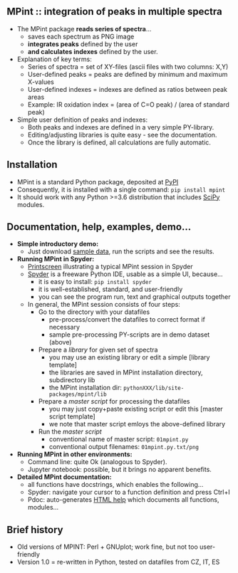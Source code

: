 MPint :: integration of peaks in multiple spectra
-------------------------------------------------

* The MPint package **reads series of spectra**...
	* saves each spectrum as PNG image
	* **integrates peaks** defined by the user
	* **and calculates indexes** defined by the user.
* Explanation of key terms:
	* Series of spectra = set of XY-files (ascii files with two columns: X,Y)
	* User-defined peaks = peaks are defined by minimum and maximum X-values
	* User-defined indexes = indexes are defined as ratios between peak areas
	* Example: IR oxidation index = (area of C=O peak) / (area of standard peak)
* Simple user definition of peaks and indexes:
	* Both peaks and indexes are defined in a very simple PY-library.
    * Editing/adjusting libraries is quite easy - see the documentation.
	* Once the library is defined, all calculations are fully automatic.

Installation
------------

* MPint is a standard Python package, deposited at
  [PyPI](http://pypi.org/projects/mpint)
* Consequently, it is installed with a single command: `pip install mpint`
* It should work with any Python >=3.6 distribution that includes
  [SciPy](https://www.scipy.org/) modules.

Documentation, help, examples, demo...
--------------------------------------

* **Simple introductory demo:**
	* Just download [sample data](./demo), run the scripts and see the results.
* **Running MPint in Spyder:**
	* [Printscreen](./images/mpint-in-spyder.png)
	  illustrating a typical MPint session in Spyder
	* [Spyder](https://www.spyder-ide.org/)
	  is a freeware Python IDE, usable as a simple UI, because...
		* it is easy to install: `pip install spyder`
		* it is well-established, standard, and user-friendly
		* you can see the program run, text and graphical outputs together
	* In general, the MPint session consists of four steps:
		* Go to the directory with your datafiles
			* pre-process/convert the datafiles to correct format if necessary
			* sample pre-processing PY-scripts are in demo dataset (above)
		* Prepare a *library* for given set of spectra
			* you may use an existing library or edit a simple
			  [library template]
			* the libraries are saved in MPint installation directory,
			  subdirectory lib
			* the MPint installation dir:
			  `pythonXXX/lib/site-packages/mpint/lib`
		* Prepare a *master script* for processing the datafiles <br>
			* you may just copy+paste existing script or edit this
			  [master script template]
			* we note that master script emloys the above-defined library
		* Run the *master script*
			* conventional name of master script: `01mpint.py`
			* conventional output filenames: `01mpint.py.txt/png`
* **Running MPint in other environments:**
	* Command line: quite Ok (analogous to Spyder).
	* Jupyter notebook: possible, but it brings no apparent benefits.
* **Detailed MPint documentation:**
	* all functions have docstrings, which enables the following...
	* Spyder: navigate your cursor to a function definition and press Ctrl+I
	* Pdoc: auto-generates
	  [HTML help](./pdoc.html/mpint/index.html)
	  which documents all functions, modules...

## Brief history

* Old versions of MPINT: Perl + GNUplot; work fine, but not too user-friendly 
* Version 1.0 = re-written in Python, tested on datafiles from CZ, IT, ES
